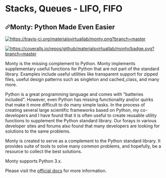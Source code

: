 # Stacks, Queues - LIFO, FIFO

<article class="markdown-body entry-content container-lg" itemprop="text"><h1 dir="auto"><a id="user-content-monty-python-made-even-easier" class="anchor" aria-hidden="true" href="#monty-python-made-even-easier"><svg class="octicon octicon-link" viewBox="0 0 16 16" version="1.1" width="16" height="16" aria-hidden="true"><path fill-rule="evenodd" d="M7.775 3.275a.75.75 0 001.06 1.06l1.25-1.25a2 2 0 112.83 2.83l-2.5 2.5a2 2 0 01-2.83 0 .75.75 0 00-1.06 1.06 3.5 3.5 0 004.95 0l2.5-2.5a3.5 3.5 0 00-4.95-4.95l-1.25 1.25zm-4.69 9.64a2 2 0 010-2.83l2.5-2.5a2 2 0 012.83 0 .75.75 0 001.06-1.06 3.5 3.5 0 00-4.95 0l-2.5 2.5a3.5 3.5 0 004.95 4.95l1.25-1.25a.75.75 0 00-1.06-1.06l-1.25 1.25a2 2 0 01-2.83 0z"></path></svg></a>Monty: Python Made Even Easier</h1>
<p><a target="_blank" rel="noopener noreferrer" href="https://camo.githubusercontent.com/c21194a7a7b0348c2e2b573179b5e0f2da2e10183eacfd840e759cb408639460/68747470733a2f2f7472617669732d63692e6f72672f6d6174657269616c737669727475616c6c61622f6d6f6e74792e706e673f6272616e63683d6d6173746572"><img alt="https://travis-ci.org/materialsvirtuallab/monty.png?branch=master" src="https://camo.githubusercontent.com/c21194a7a7b0348c2e2b573179b5e0f2da2e10183eacfd840e759cb408639460/68747470733a2f2f7472617669732d63692e6f72672f6d6174657269616c737669727475616c6c61622f6d6f6e74792e706e673f6272616e63683d6d6173746572" data-canonical-src="https://travis-ci.org/materialsvirtuallab/monty.png?branch=master" style="max-width: 100%;"></a></p>
<p><a target="_blank" rel="noopener noreferrer" href="https://camo.githubusercontent.com/ea7cda49ca74d948610dbc9cb800aeb484f0346861771853e18d3bfa026ed12d/68747470733a2f2f636f766572616c6c732e696f2f7265706f732f6769746875622f6d6174657269616c737669727475616c6c61622f6d6f6e74792f62616467652e7376673f6272616e63683d6d6173746572"><img alt="https://coveralls.io/repos/github/materialsvirtuallab/monty/badge.svg?branch=master" src="https://camo.githubusercontent.com/ea7cda49ca74d948610dbc9cb800aeb484f0346861771853e18d3bfa026ed12d/68747470733a2f2f636f766572616c6c732e696f2f7265706f732f6769746875622f6d6174657269616c737669727475616c6c61622f6d6f6e74792f62616467652e7376673f6272616e63683d6d6173746572" data-canonical-src="https://coveralls.io/repos/github/materialsvirtuallab/monty/badge.svg?branch=master" style="max-width: 100%;"></a></p>

<p dir="auto">Monty is the missing complement to Python. Monty implements supplementary
useful functions for Python that are not part of the standard library.
Examples include useful utilities like transparent support for zipped files,
useful design patterns such as singleton and cached_class, and many more.</p>
<p dir="auto">Python is a great programming language and comes with "batteries
included". However, even Python has missing functionality and/or quirks that
make it more difficult to do many simple tasks. In the process of
creating several large scientific frameworks based on Python,
my co-developers and I have found that it is often useful to create
reusable utility  functions to supplement the Python standard library. Our
forays in various developer sites and forums also found that many developers
are looking for solutions to the same problems.</p>
<p dir="auto">Monty is created to serve as a complement to the Python standard library. It
provides suite of tools to solve many common problems, and hopefully,
be a resource to collect the best solutions.</p>
<p dir="auto">Monty supports Python 3.x.</p>
<p dir="auto">Please visit the <a href="https://materialsvirtuallab.github.io/monty" rel="nofollow">official docs</a> for more information.</p>

</article>

